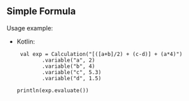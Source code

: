 ## Simple Formula ##


Usage example:

  - Kotlin:
    
    ```
     val exp = Calculation("[([a+b]/2) + (c-d)] + (a*4)")
            .variable("a", 2)
            .variable("b", 4)
            .variable("c", 5.3)
            .variable("d", 1.5)

    println(exp.evaluate())
      
    ```
